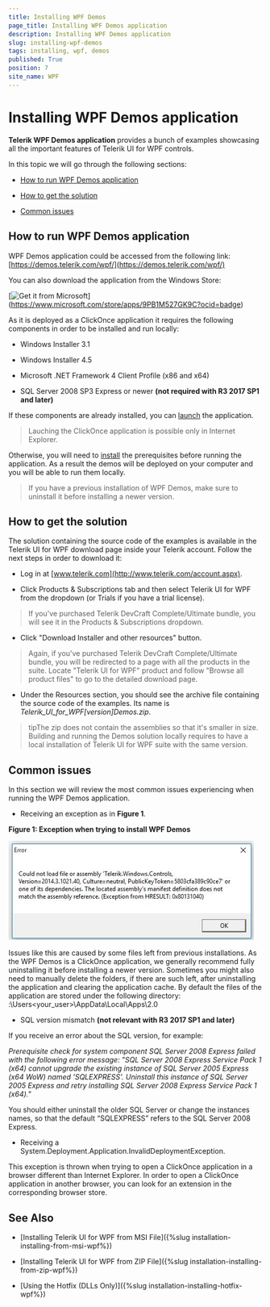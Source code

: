 ```yaml
---
title: Installing WPF Demos
page_title: Installing WPF Demos application
description: Installing WPF Demos application
slug: installing-wpf-demos
tags: installing, wpf, demos
published: True
position: 7
site_name: WPF
---
```


# Installing WPF Demos application

__Telerik WPF Demos application__ provides a bunch of examples showcasing all the important features of Telerik UI for WPF controls.

In this topic we will go through the following sections:

* [How to run WPF Demos application](#how-to-run-wpf-demos-application)

* [How to get the solution](#how-to-get-the-solution)

* [Common issues](#common-issues)

## How to run WPF Demos application

WPF Demos application could be accessed from the following link: [https://demos.telerik.com/wpf/](https://demos.telerik.com/wpf/)

You can also download the application from the Windows Store: 

[<img width="125" alt="Get it from Microsoft" src="https://assets.windowsphone.com/85864462-9c82-451e-9355-a3d5f874397a/English_get-it-from-MS_InvariantCulture_Default.png"/>] (https://www.microsoft.com/store/apps/9PB1M527GK9C?ocid=badge)

As it is deployed as a ClickOnce application it requires the following components in order to be installed and run locally:

* Windows Installer 3.1

* Windows Installer 4.5 

* Microsoft .NET Framework 4 Client Profile (x86 and x64) 

* SQL Server 2008 SP3 Express or newer **(not required with R3 2017 SP1 and later)**

If these components are already installed, you can [launch](https://demos.telerik.com/wpf/WPF%20Demos.application) the application. 

> Lauching the ClickOnce application is possible only in Internet Explorer.

Otherwise, you will need to [install](demos.telerik.com/wpf/setup.exe) the prerequisites before running the application. As a result the demos will be deployed on your computer and you will be able to run them locally.

>If you have a previous installation of WPF Demos, make sure to uninstall it before installing a newer version.

## How to get the solution

The solution containing the source code of the examples is available in the Telerik UI for WPF download page inside your Telerik account. Follow the next steps in order to download it:

* Log in at [www.telerik.com](http://www.telerik.com/account.aspx).

* Click Products & Subscriptions tab and then select Telerik UI for WPF from the dropdown (or Trials if you have a trial license).

>If you've purchased Telerik DevCraft Complete/Ultimate bundle, you will see it in the Products & Subscriptions dropdown.

* Click "Download Installer and other resources" button. 

>Again, if you've purchased Telerik DevCraft Complete/Ultimate bundle, you will be redirected to a page with all the products in the suite. Locate "Telerik UI for WPF" product and follow "Browse all product files" to go to the detailed download page.

* Under the Resources section, you should see the archive file containing the source code of the examples. Its name is __Telerik_UI_for_WPF_[version]_Demos.zip__.

>tipThe zip does not contain the assemblies so that it's smaller in size. Building and running the Demos solution locally requires to have a local installation of Telerik UI for WPF suite with the same version. 

## Common issues

In this section we will review the most common issues experiencing when running the WPF Demos application.

* Receiving an exception as in __Figure 1__.

__Figure 1: Exception when trying to install WPF Demos__

![](images/wpf_demos_0.png)

Issues like this are caused by some files left from previous installations. As the WPF Demos is a ClickOnce application, we generally recommend fully uninstalling it before installing a newer version. Sometimes you might also need to manually delete the folders, if there are such left, after uninstalling the application and clearing the application cache. By default the files of the application are stored under the following directory: 
<drive>:\Users\<your_user>\AppData\Local\Apps\2.0

* SQL version mismatch **(not relevant with R3 2017 SP1 and later)**

If you receive an error about the SQL version, for example:

_Prerequisite check for system component SQL Server 2008 Express failed with the following error message:
"SQL Server 2008 Express Service Pack 1 (x64) cannot upgrade the existing instance of SQL Server 2005 Express (x64 WoW) named 'SQLEXPRESS'. Uninstall this instance of SQL Server 2005 Express and retry installing SQL Server 2008 Express Service Pack 1 (x64)."_

You should either uninstall the older SQL Server or change the instances names, so that the default “SQLEXPRESS” refers to the SQL Server 2008 Express.

* Receiving a System.Deployment.Application.InvalidDeploymentException.

This exception is thrown when trying to open a ClickOnce application in a browser different than Internet Explorer. In order to open a ClickOnce application in another browser, you can look for an extension in the corresponding browser store. 

## See Also

 * [Installing Telerik UI for WPF from MSI File]({%slug installation-installing-from-msi-wpf%})

 * [Installing Telerik UI for WPF from ZIP File]({%slug installation-installing-from-zip-wpf%})

 * [Using the Hotfix (DLLs Only)]({%slug installation-installing-hotfix-wpf%})
